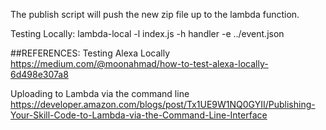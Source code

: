 The publish script will push the new zip file up to the lambda function.

Testing Locally: lambda-local -l index.js -h handler -e ../event.json



##REFERENCES:
Testing Alexa Locally
https://medium.com/@moonahmad/how-to-test-alexa-locally-6d498e307a8

Uploading to Lambda via the command line
https://developer.amazon.com/blogs/post/Tx1UE9W1NQ0GYII/Publishing-Your-Skill-Code-to-Lambda-via-the-Command-Line-Interface

